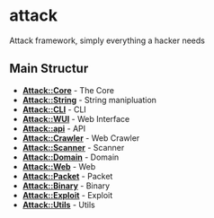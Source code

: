 # attack
Attack framework, simply everything a hacker needs

## Main Structur

* [**Attack::Core**](https://github.com/Attack-framework/attack) - The Core
* [**Attack::String**](https://github.com/Attack-framework/string) - String manipluation 
* [**Attack::CLI**](https://github.com/Attack-framework/cli) - CLI
* [**Attack::WUI**](https://github.com/Attack-framework/wui) - Web Interface
* [**Attack::api**](https://github.com/Attack-framework/api) - API
* [**Attack::Crawler**](https://github.com/Attack-framework/crawler) - Web Crawler
* [**Attack::Scanner**](https://github.com/Attack-framework/scanner) - Scanner 
* [**Attack::Domain**](https://github.com/Attack-framework/Domain) - Domain 
* [**Attack::Web**](https://github.com/Attack-framework/web) - Web
* [**Attack::Packet**](https://github.com/Attack-framework/packet) - Packet
* [**Attack::Binary**](https://github.com/Attack-framework/binary) - Binary
* [**Attack::Exploit**](https://github.com/Attack-framework/exploit) - Exploit
* [**Attack::Utils**](https://github.com/Attack-framework/utils) - Utils
